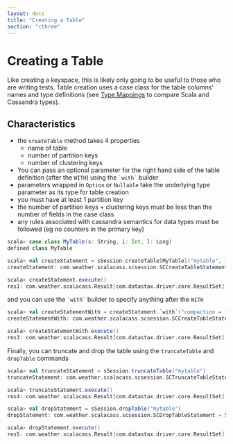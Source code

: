 ```yaml
---
layout: docs
title: "Creating a Table"
section: "cthree"
---
```

# Creating a Table

Like creating a keyspace, this is likely only going to be useful to those who are writing tests. Table creation uses a 
case class for the table columns' names and type definitions (see [Type Mappings](/docs/cass3/type-mappings.html) to compare 
Scala and Cassandra types).

## Characteristics

* the `createTable` method takes 4 properties
  * name of table
  * number of partition keys
  * number of clustering keys
* You can pass an optional parameter for the right hand side of the table definition (after the `WITH`) using the 
  `` `with` `` builder
* parameters wrapped in `Option` or `Nullable` take the underlying type parameter as its type for table creation
* you must have at least 1 partition key
* the number of partition keys + clustering keys must be less than the number of fields in the case class
* any rules associated with cassandra semantics for data types must be followed (eg no counters in the primary key)




```scala
scala> case class MyTable(s: String, i: Int, l: Long)
defined class MyTable

scala> val createStatement = sSession.createTable[MyTable]("mytable", 1, 0)
createStatement: com.weather.scalacass.scsession.SCCreateTableStatement = SCCreateTableStatement(CREATE TABLE mykeyspace.mytable (s varchar, i int, l bigint, PRIMARY KEY ((s))))

scala> createStatement.execute()
res1: com.weather.scalacass.Result[com.datastax.driver.core.ResultSet] = Right(ResultSet[ exhausted: true, Columns[]])
```

and you can use the `` `with` `` builder to specify anything after the `WITH`




```scala
scala> val createStatementWith = createStatement.`with`("compaction = { 'class' : 'SizeTieredCompactionStrategy', 'min_threshold' : 6 }")
createStatementWith: com.weather.scalacass.scsession.SCCreateTableStatement = SCCreateTableStatement(CREATE TABLE mykeyspace.mytable (s varchar, i int, l bigint, PRIMARY KEY ((s))) WITH compaction = { 'class' : 'SizeTieredCompactionStrategy', 'min_threshold' : 6 })

scala> createStatementWith.execute()
res3: com.weather.scalacass.Result[com.datastax.driver.core.ResultSet] = Right(ResultSet[ exhausted: true, Columns[]])
```

Finally, you can truncate and drop the table using the `truncateTable` and `dropTable` commands

```scala
scala> val truncateStatement = sSession.truncateTable("mytable")
truncateStatement: com.weather.scalacass.scsession.SCTruncateTableStatement = SCTruncateTableStatement(TRUNCATE TABLE mykeyspace.mytable)

scala> truncateStatement.execute()
res4: com.weather.scalacass.Result[com.datastax.driver.core.ResultSet] = Right(ResultSet[ exhausted: true, Columns[]])
```

```scala
scala> val dropStatement = sSession.dropTable("mytable")
dropStatement: com.weather.scalacass.scsession.SCDropTableStatement = SCDropTableStatement(DROP TABLE mykeyspace.mytable)

scala> dropStatement.execute()
res5: com.weather.scalacass.Result[com.datastax.driver.core.ResultSet] = Right(ResultSet[ exhausted: true, Columns[]])
```



